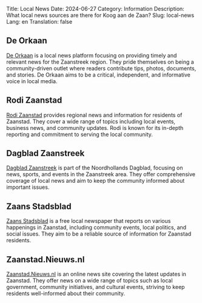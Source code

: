 Title: Local News
Date: 2024-06-27
Category: Information
Description: What local news sources are there for Koog aan de Zaan?
Slug: local-news
Lang: en
Translation: false


## De Orkaan
[De Orkaan](https://www.deorkaan.nl/) is a local news platform focusing on providing timely and relevant news for the Zaanstreek region. They pride themselves on being a community-driven outlet where readers contribute tips, photos, documents, and stories. De Orkaan aims to be a critical, independent, and informative voice in local media.

## Rodi Zaanstad
[Rodi Zaanstad](https://www.rodi.nl/zaanstad) provides regional news and information for residents of Zaanstad. They cover a wide range of topics including local events, business news, and community updates. Rodi is known for its in-depth reporting and commitment to serving the local community.

## Dagblad Zaanstreek
[Dagblad Zaanstreek](https://www.noordhollandsdagblad.nl/regio/zaanstreek) is part of the Noordhollands Dagblad, focusing on news, sports, and events in the Zaanstreek area. They offer comprehensive coverage of local news and aim to keep the community informed about important issues.

## Zaans Stadsblad
[Zaans Stadsblad](https://www.zaansstadsblad.nl/) is a free local newspaper that reports on various happenings in Zaanstad, including community events, local politics, and social issues. They aim to be a reliable source of information for Zaanstad residents.

## Zaanstad.Nieuws.nl
[Zaanstad.Nieuws.nl](https://zaanstad.nieuws.nl/) is an online news site covering the latest updates in Zaanstad. They offer news on a wide range of topics such as local government, community initiatives, and cultural events, striving to keep residents well-informed about their community.
